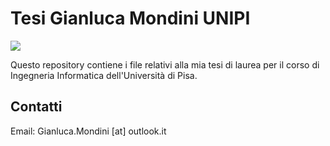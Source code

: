 # Tesi Gianluca Mondini UNIPI

![](https://i.ytimg.com/vi/TBE9Bmzeuj4/maxresdefault.jpg)

Questo repository contiene i file relativi alla mia tesi di laurea per il corso di Ingegneria Informatica dell'Università di Pisa.

## Contatti

Email: Gianluca.Mondini [at] outlook.it